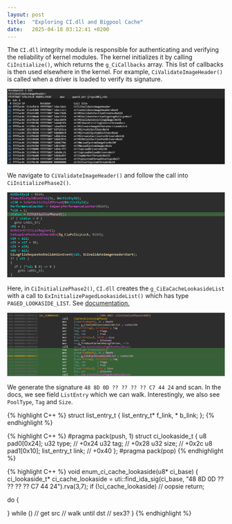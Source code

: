 ```yaml
---
layout: post
title:  "Exploring CI.dll and Bigpool Cache"
date:   2025-04-18 03:12:41 +0200
---
```


The `CI.dll` integrity module is responsible for authenticating and verifying the reliability of kernel modules. The kernel initializes it by calling `CiInitialize()`, which returns the `g_CiCallbacks` array. This list of callbacks is then used elsewhere in the kernel. For example, `CiValidateImageHeader()` is called when a driver is loaded to verify its signature.

![CiValidateImageHeader Call Stack](/assets/{FD14D6FB-2AEC-4018-9882-8ABCDAAA56CF}.png)

We navigate to `CiValidateImageHeader()` and follow the call into `CiInitializePhase2()`.

![CiInitializePhase2 Call](/assets/{7E18B9B6-F4C0-4701-A08C-B2A6CF97B269}.png)

Here, in `CiInitializePhase2()`, `CI.dll` creates the `g_CiEaCacheLookasideList` with a call to `ExInitializePagedLookasideList()` which has type `PAGED_LOOKASIDE_LIST`. See [documentation.](https://www.vergiliusproject.com/kernels/x64/windows-11/24h2/_PAGED_LOOKASIDE_LIST)

![ExInitializePagedLookasideList Usage](/assets/image.png)

We generate the signature `48 8D 0D ?? ?? ?? ?? C7 44 24` and scan. In the docs, we see field `ListEntry` which we can walk. Interestingly, we also see `PoolType`, `Tag` and `Size`.

{% highlight C++ %}
struct list_entry_t { list_entry_t* f_link, * b_link; };
{% endhighlight %}

{% highlight C++ %}
#pragma pack(push, 1)
struct ci_lookaside_t
{
  u8 pad0[0x24];
  u32 type;                 // +0x24
  u32 tag;                  // +0x28
  u32 size;                 // +0x2c
  u8 pad1[0x10];
  list_entry_t link;        // +0x40
};
#pragma pack(pop)
{% endhighlight %}

{% highlight C++ %}
void enum_ci_cache_lookaside(u8* ci_base)
{
  ci_lookaside_t* ci_cache_lookaside = uti::find_ida_sig(ci_base, "48 8D 0D ?? ?? ?? ?? C7 44 24").rva(3,7);
  if (!ci_cache_lookaside) // oopsie
    return;
    
  do {

  } while ()
  // get src
  // walk until dst
  // sex3?
}
{% endhighlight %}